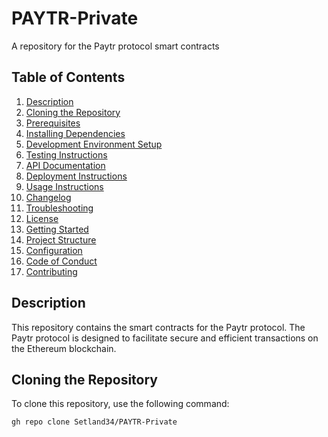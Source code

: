 # PAYTR-Private
A repository for the Paytr protocol smart contracts

## Table of Contents
1. [Description](#description)
2. [Cloning the Repository](#cloning-the-repository)
3. [Prerequisites](#prerequisites)
4. [Installing Dependencies](#installing-dependencies)
5. [Development Environment Setup](#development-environment-setup)
6. [Testing Instructions](#testing-instructions)
7. [API Documentation](#api-documentation)
8. [Deployment Instructions](#deployment-instructions)
9. [Usage Instructions](#usage-instructions)
10. [Changelog](#changelog)
11. [Troubleshooting](#troubleshooting)
12. [License](#license)
13. [Getting Started](#getting-started)
14. [Project Structure](#project-structure)
15. [Configuration](#configuration)
16. [Code of Conduct](#code-of-conduct)
17. [Contributing](#contributing)

## Description
This repository contains the smart contracts for the Paytr protocol. The Paytr protocol is designed to facilitate secure and efficient transactions on the Ethereum blockchain.

## Cloning the Repository
To clone this repository, use the following command:
```sh
gh repo clone Setland34/PAYTR-Private